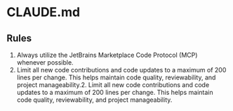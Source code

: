 # CLAUDE.md

## Rules

1. Always utilize the JetBrains Marketplace Code Protocol (MCP) whenever possible.
2. Limit all new code contributions and code updates to a maximum of 200 lines per change. This helps maintain code quality, reviewability, and project manageability.2. Limit all new code contributions and code updates to a maximum of 200 lines per change. This helps maintain code quality, reviewability, and project manageability.
